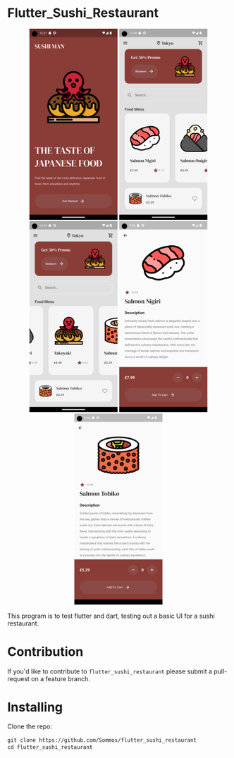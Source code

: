 # Flutter_Sushi_Restaurant

<p align="center">
    <img src="image_0.png" width="200" />
    <img src="image_1.png" width="200" />
    <img src="image_2.png" width="200" />
    <img src="image_3.png" width="200" />
    <img src="image_4.png" width="200" />
</p>

This program is to test flutter and dart, testing out a basic UI for a sushi restaurant.

# Contribution

If you'd like to contribute to `flutter_sushi_restaurant` please submit a pull-request on a feature branch.

# Installing

Clone the repo:

    git clone https://github.com/Sommos/flutter_sushi_restaurant
    cd flutter_sushi_restaurant
